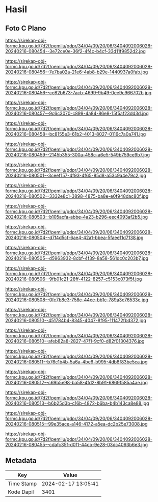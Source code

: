 # Hasil

## Foto C Plano

https://sirekap-obj-formc.kpu.go.id/7d2f/pemilu/pdpr/34/04/09/20/06/3404092006028-20240216-080454--3e72ce0e-36f2-4f4c-b4cf-33d11f9852d2.jpg

https://sirekap-obj-formc.kpu.go.id/7d2f/pemilu/pdpr/34/04/09/20/06/3404092006028-20240216-080456--7e7ba02a-21e6-4ab8-b29e-1440937a0fab.jpg

https://sirekap-obj-formc.kpu.go.id/7d2f/pemilu/pdpr/34/04/09/20/06/3404092006028-20240216-080456--ce82b673-7acb-4699-9b49-0ee9c966702b.jpg

https://sirekap-obj-formc.kpu.go.id/7d2f/pemilu/pdpr/34/04/09/20/06/3404092006028-20240216-080457--9c6c3070-c899-4a84-86e8-15f5af23dd3d.jpg

https://sirekap-obj-formc.kpu.go.id/7d2f/pemilu/pdpr/34/04/09/20/06/3404092006028-20240216-080458--bc8155e3-61b2-4013-8027-0116c7a0a741.jpg

https://sirekap-obj-formc.kpu.go.id/7d2f/pemilu/pdpr/34/04/09/20/06/3404092006028-20240216-080459--2145b355-300a-458c-a6e5-549b759ce9b7.jpg

https://sirekap-obj-formc.kpu.go.id/7d2f/pemilu/pdpr/34/04/09/20/06/3404092006028-20240216-080501--3ceef157-4f93-4f65-85d8-a53c9a4e79c2.jpg

https://sirekap-obj-formc.kpu.go.id/7d2f/pemilu/pdpr/34/04/09/20/06/3404092006028-20240216-080502--3332e8c1-3898-4875-ba8e-e0f948dac80f.jpg

https://sirekap-obj-formc.kpu.go.id/7d2f/pemilu/pdpr/34/04/09/20/06/3404092006028-20240216-080503--b105acfa-abbe-4a23-b296-eec4093af2b5.jpg

https://sirekap-obj-formc.kpu.go.id/7d2f/pemilu/pdpr/34/04/09/20/06/3404092006028-20240216-080504--d7f4d5cf-6ae4-42a1-bbea-5faee11d7138.jpg

https://sirekap-obj-formc.kpu.go.id/7d2f/pemilu/pdpr/34/04/09/20/06/3404092006028-20240216-080505--d5963932-8cbf-4f39-8a58-561dc0c203b7.jpg

https://sirekap-obj-formc.kpu.go.id/7d2f/pemilu/pdpr/34/04/09/20/06/3404092006028-20240216-080506--9fb01c21-28ff-4122-8257-c5153c073f5f.jpg

https://sirekap-obj-formc.kpu.go.id/7d2f/pemilu/pdpr/34/04/09/20/06/3404092006028-20240216-080508--0fc7b8e3-758c-44ee-bb1c-789a3c76533e.jpg

https://sirekap-obj-formc.kpu.go.id/7d2f/pemilu/pdpr/34/04/09/20/06/3404092006028-20240216-080510--451784b4-8345-4047-8f95-111472fbd372.jpg

https://sirekap-obj-formc.kpu.go.id/7d2f/pemilu/pdpr/34/04/09/20/06/3404092006028-20240216-080510--afeb82a8-2827-47f1-9cf0-d82f01304376.jpg

https://sirekap-obj-formc.kpu.go.id/7d2f/pemilu/pdpr/34/04/09/20/06/3404092006028-20240216-080511--b76c1b4b-5a6a-4be6-b995-4db8f83be5ca.jpg

https://sirekap-obj-formc.kpu.go.id/7d2f/pemilu/pdpr/34/04/09/20/06/3404092006028-20240216-080512--c69b5e98-ba58-4fd2-8b91-6869f585a4ae.jpg

https://sirekap-obj-formc.kpu.go.id/7d2f/pemilu/pdpr/34/04/09/20/06/3404092006028-20240216-080513--b6b25d3b-c16b-4872-b6ba-b4b143ca8e88.jpg

https://sirekap-obj-formc.kpu.go.id/7d2f/pemilu/pdpr/34/04/09/20/06/3404092006028-20240216-080515--99e35ace-a146-4172-a5ea-dc2b25e73008.jpg

https://sirekap-obj-formc.kpu.go.id/7d2f/pemilu/pdpr/34/04/09/20/06/3404092006028-20240216-080455--cdafc35f-d0f1-44cb-9e28-03dc4093b6e3.jpg


## Metadata

| Key        | Value               |
| ---------- | ------------------- |
| Time Stamp | 2024-02-17 13:05:41 |
| Kode Dapil | 3401                |



